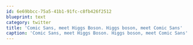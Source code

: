 ```yaml
---
id: 6e69bbcc-75a5-41b1-91fc-c8fb426f2512
blueprint: text
category: twitter
title: 'Comic Sans, meet Higgs Boson. Higgs boson, meet Comic Sans'
caption: 'Comic Sans, meet Higgs Boson. Higgs boson, meet Comic Sans'
---
```

